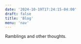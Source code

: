 ```yaml
---
date: '2024-10-19T17:24:15-04:00'
draft: false
title: 'Blog'
menu: 'nav'
---
```


Ramblings and other thoughts.